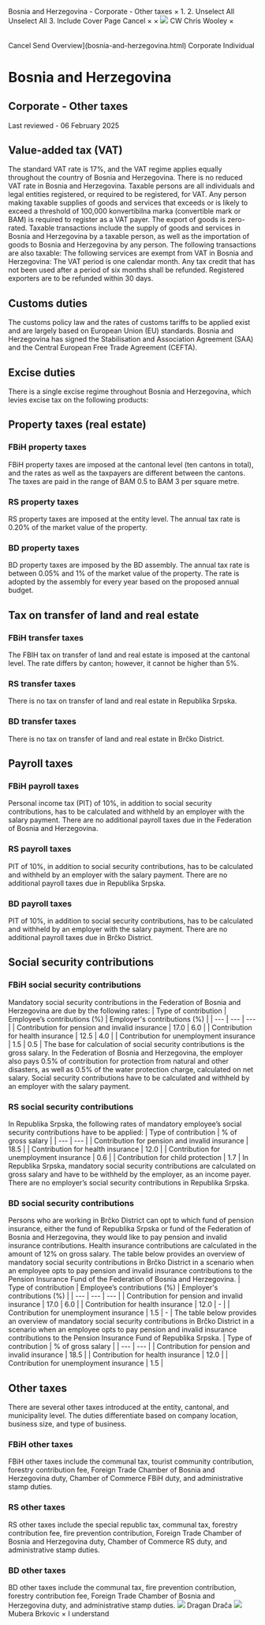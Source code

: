 Bosnia and Herzegovina - Corporate - Other taxes
×
1.
2.
Unselect All
Unselect All
3.
Include Cover Page
Cancel
×
×
![](-/media/world-wide-tax-summaries/attachments/global---chris-wooley.ashx%3Frev=ac5e5f3223b34096b1afc2a6009c7320&revision=ac5e5f32-23b3-4096-b1af-c2a6009c7320&hash=859B7ADC84DC2CBEC9760E9E6EE7DE6D0A8BFCDF)
CW
Chris Wooley
×
######
Cancel
Send
Overview](bosnia-and-herzegovina.html)
Corporate
Individual
# Bosnia and Herzegovina
## Corporate - Other taxes
Last reviewed - 06 February 2025
## Value-added tax (VAT)
The standard VAT rate is 17%, and the VAT regime applies equally throughout the country of Bosnia and Herzegovina. There is no reduced VAT rate in Bosnia and Herzegovina.
Taxable persons are all individuals and legal entities registered, or required to be registered, for VAT. Any person making taxable supplies of goods and services that exceeds or is likely to exceed a threshold of 100,000 konvertibilna marka (convertible mark or BAM) is required to register as a VAT payer.
The export of goods is zero-rated.
Taxable transactions include the supply of goods and services in Bosnia and Herzegovina by a taxable person, as well as the importation of goods to Bosnia and Herzegovina by any person. The following transactions are also taxable:
The following services are exempt from VAT in Bosnia and Herzegovina:
The VAT period is one calendar month.
Any tax credit that has not been used after a period of six months shall be refunded. Registered exporters are to be refunded within 30 days.
## Customs duties
The customs policy law and the rates of customs tariffs to be applied exist and are largely based on European Union (EU) standards. Bosnia and Herzegovina has signed the Stabilisation and Association Agreement (SAA) and the Central European Free Trade Agreement (CEFTA).
## Excise duties
There is a single excise regime throughout Bosnia and Herzegovina, which levies excise tax on the following products:
## Property taxes (real estate)
### FBiH property taxes
FBiH property taxes are imposed at the cantonal level (ten cantons in total), and the rates as well as the taxpayers are different between the cantons. The taxes are paid in the range of BAM 0.5 to BAM 3 per square metre.
### RS property taxes
RS property taxes are imposed at the entity level. The annual tax rate is 0.20% of the market value of the property.
### BD property taxes
BD property taxes are imposed by the BD assembly. The annual tax rate is between 0.05% and 1% of the market value of the property. The rate is adopted by the assembly for every year based on the proposed annual budget.
## Tax on transfer of land and real estate
### FBiH transfer taxes
The FBIH tax on transfer of land and real estate is imposed at the cantonal level. The rate differs by canton; however, it cannot be higher than 5%.
### RS transfer taxes
There is no tax on transfer of land and real estate in Republika Srpska.
### BD transfer taxes
There is no tax on transfer of land and real estate in Brčko District.
## Payroll taxes
### FBiH payroll taxes
Personal income tax (PIT) of 10%, in addition to social security contributions, has to be calculated and withheld by an employer with the salary payment.
There are no additional payroll taxes due in the Federation of Bosnia and Herzegovina.
### RS payroll taxes
PIT of 10%, in addition to social security contributions, has to be calculated and withheld by an employer with the salary payment.
There are no additional payroll taxes due in Republika Srpska.
### BD payroll taxes
PIT of 10%, in addition to social security contributions, has to be calculated and withheld by an employer with the salary payment.
There are no additional payroll taxes due in Brčko District.
## Social security contributions
### FBiH social security contributions
Mandatory social security contributions in the Federation of Bosnia and Herzegovina are due by the following rates:
| Type of contribution | Employee’s contributions (%) | Employer's contributions (%) |
| --- | --- | --- |
| Contribution for pension and invalid insurance | 17.0 | 6.0 |
| Contribution for health insurance | 12.5 | 4.0 |
| Contribution for unemployment insurance | 1.5 | 0.5 |
The base for calculation of social security contributions is the gross salary.
In the Federation of Bosnia and Herzegovina, the employer also pays 0.5% of contribution for protection from natural and other disasters, as well as 0.5% of the water protection charge, calculated on net salary.
Social security contributions have to be calculated and withheld by an employer with the salary payment.
### RS social security contributions
In Republika Srpska, the following rates of mandatory employee’s social security contributions have to be applied:
| Type of contribution | % of gross salary |
| --- | --- |
| Contribution for pension and invalid insurance | 18.5 |
| Contribution for health insurance | 12.0 |
| Contribution for unemployment insurance | 0.6 |
| Contribution for child protection | 1.7 |
In Republika Srpska, mandatory social security contributions are calculated on gross salary and have to be withheld by the employer, as an income payer. There are no employer’s social security contributions in Republika Srpska.
### BD social security contributions
Persons who are working in Brčko District can opt to which fund of pension insurance, either the fund of Republika Srpska or fund of the Federation of Bosnia and Herzegovina, they would like to pay pension and invalid insurance contributions.
Health insurance contributions are calculated in the amount of 12% on gross salary.
The table below provides an overview of mandatory social security contributions in Brčko District in a scenario when an employee opts to pay pension and invalid insurance contributions to the Pension Insurance Fund of the Federation of Bosnia and Herzegovina.
| Type of contribution | Employee’s contributions (%) | Employer's contributions (%) |
| --- | --- | --- |
| Contribution for pension and invalid insurance | 17.0 | 6.0 |
| Contribution for health insurance | 12.0 | - |
| Contribution for unemployment insurance | 1.5 | - |
The table below provides an overview of mandatory social security contributions in Brčko District in a scenario when an employee opts to pay pension and invalid insurance contributions to the Pension Insurance Fund of Republika Srpska.
| Type of contribution | % of gross salary |
| --- | --- |
| Contribution for pension and invalid insurance | 18.5 |
| Contribution for health insurance | 12.0 |
| Contribution for unemployment insurance | 1.5 |
## Other taxes
There are several other taxes introduced at the entity, cantonal, and municipality level. The duties differentiate based on company location, business size, and type of business.
### FBiH other taxes
FBiH other taxes include the communal tax, tourist community contribution, forestry contribution fee, Foreign Trade Chamber of Bosnia and Herzegovina duty, Chamber of Commerce FBiH duty, and administrative stamp duties.
### RS other taxes
RS other taxes include the special republic tax, communal tax, forestry contribution fee, fire prevention contribution, Foreign Trade Chamber of Bosnia and Herzegovina duty, Chamber of Commerce RS duty, and administrative stamp duties.
### BD other taxes
BD other taxes include the communal tax, fire prevention contribution, forestry contribution fee, Foreign Trade Chamber of Bosnia and Herzegovina duty, and administrative stamp duties.
![](-/media/world-wide-tax-summaries/20240116124033688.ashx%3Frev=3aaf7f7ffddd4c40a04ff12347176615&revision=3aaf7f7f-fddd-4c40-a04f-f12347176615&hash=85DFD9DAF322D1869B6DC9EDEDED7B19B07FE52B)
Dragan Drača
![](-/media/world-wide-tax-summaries/attachments/bosnia-and-herzegovina---mubera-brkovic.ashx%3Frev=78bdb8936aa24a0490c83f25626fcde2&revision=78bdb893-6aa2-4a04-90c8-3f25626fcde2&hash=7698FA49646B5D8C9FEB242B3262264390198ED8)
Mubera Brkovic
×
I understand